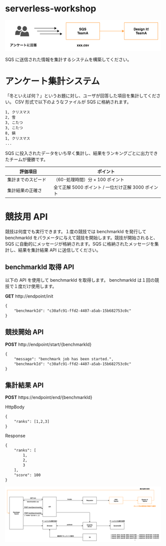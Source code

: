 # serverless-workshop

![submit](./submit.png)

SQS に送信された情報を集計するシステムを構築してください。

# アンケート集計システム

「冬といえば何？」というお題に対し、ユーザが回答した項目を集計してください。
CSV 形式で以下のようなファイルが SQS に格納されます。

```
1, クリスマス
2, 雪
3, こたつ
3, こたつ
8, 鍋
1, クリスマス
...
```

SQS に投入されたデータをいち早く集計し、結果をランキングごとに出力できたチームが優勝です。

| 評価項目             | ポイント                                            |
| -------------------- | --------------------------------------------------- |
| 集計までのスピード　 | （60-処理時間）分 × 100 ポイント                    |
| 集計結果の正確さ　   | 全て正解 5000 ポイント / 一位だけ正解 3000 ポイント |

# 競技用 API

競技は何度でも実行できます。１度の競技では benchmarkId を発行して benchmarkId をパラメータに与えて競技を開始します。競技が開始されると、SQS に自動的にメッセージが格納されます。SQS に格納されたメッセージを集計し、結果を集計結果 API に送信してください。

## benchmarkId 取得 API

以下の API を使用して benchmarkId を取得します。
benchmarkId は１回の競技で１度だけ使用します。

**GET** http://endpoint/init

```
{
    "benchmarkId": "c30afc91-ffd2-4407-a5ab-15b682753c0c"
}
```

## 競技開始 API

**POST** http://endpoint/start/{benchmarkId}

```
{
    "message": "benchmark job has been started.",
    "benchmarkId": "c30afc91-ffd2-4407-a5ab-15b682753c0c"
}
```

## 集計結果 API

**POST** https://endpoint/end/{benchmarkId}

HttpBody

```
{
	"ranks": [1,2,3]
}
```

Response

```
{
    "ranks": [
        1,
        2,
        3
    ],
    "score": 100
}
```

![serverless workshop backend architecture](./score-board.png)
